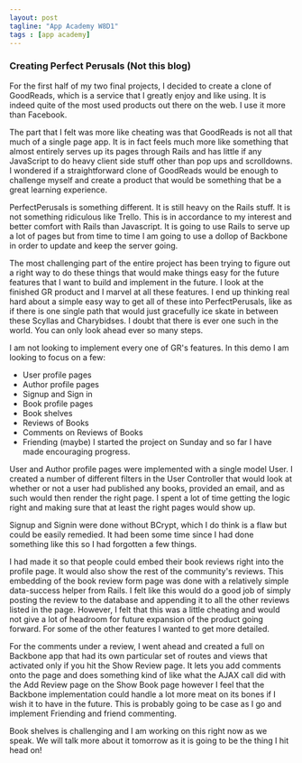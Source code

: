 ```yaml
---
layout: post
tagline: "App Academy W8D1"
tags : [app academy]
---
```



### Creating Perfect Perusals (Not this blog)

For the first half of my two final projects, I decided to create a clone of GoodReads, which is a service that I greatly enjoy and like using. It is indeed quite of the most used products out there on the web. I use it more than Facebook.

The part that I felt was more like cheating was that GoodReads is not all that much of a single page app. It is in fact feels much more like something that almost entirely serves up its pages through Rails and has little if any JavaScript to do heavy client side stuff other than pop ups and scrolldowns. I wondered if a straightforward clone of GoodReads would be enough to challenge myself and create a product that would be something that be a great learning experience.

PerfectPerusals is something different. It is still heavy on the Rails stuff. It is not something ridiculous like Trello. This is in accordance to my interest and better comfort with Rails than Javascript. It is going to use Rails to serve up a lot of pages but from time to time I am going to use a dollop of Backbone in order to update and keep the server going.

The most challenging part of the entire project has been trying to figure out a right way to do these things that would make things easy for the future features that I want to build and implement in the future. I look at the finished GR product and I marvel at all these features. I end up thinking real hard about a simple easy way to get all of these into PerfectPerusals, like as if there is one single path that would just gracefully ice skate in between these Scyllas and Charybidses. I doubt that there is ever one such in the world. You can only look ahead ever so many steps.

I am not looking to implement every one of GR's features. In this demo I am looking to focus on a few:

* User profile pages
* Author profile pages
* Signup and Sign in
* Book profile pages
* Book shelves
* Reviews of Books
* Comments on Reviews of Books
* Friending (maybe)
I started the project on Sunday and so far I have made encouraging progress.

User and Author profile pages were implemented with a single model User. I created a number of different filters in the User Controller that would look at whether or not a user had published any books, provided an email, and as such would then render the right page. I spent a lot of time getting the logic right and making sure that at least the right pages would show up.

Signup and Signin were done without BCrypt, which I do think is a flaw but could be easily remedied. It had been some time since I had done something like this so I had forgotten a few things.

I had made it so that people could embed their book reviews right into the profile page. It would also show the rest of the community's reviews. This embedding of the book review form page was done with a relatively simple data-success helper from Rails. I felt like this would do a good job of simply posting the review to the database and appending it to all the other reviews listed in the page. However, I felt that this was a little cheating and would not give a lot of headroom for future expansion of the product going forward. For some of the other features I wanted to get more detailed.

For the comments under a review, I went ahead and created a full on Backbone app that had its own particular set of routes and views that activated only if you hit the Show Review page. It lets you add comments onto the page and does something kind of like what the AJAX call did with the Add Review page on the Show Book page however I feel that the Backbone implementation could handle a lot more meat on its bones if I wish it to have in the future. This is probably going to be case as I go and implement Friending and friend commenting.

Book shelves is challenging and I am working on this right now as we speak. We will talk more about it tomorrow as it is going to be the thing I hit head on!